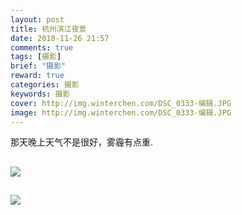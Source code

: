 ```yaml
---
layout: post
title: 杭州滨江夜景
date: 2018-11-26 21:57
comments: true
tags: [摄影]
brief: "摄影"
reward: true
categories: 摄影
keywords: 摄影
cover: http://img.winterchen.com/DSC_0333-编辑.JPG
image: http://img.winterchen.com/DSC_0333-编辑.JPG
---
```


那天晚上天气不是很好，雾霾有点重.

![](http://img.winterchen.com/DSC_0333-编辑.JPG)
---

![](http://img.winterchen.com/DSC_0330.JPG)
---
